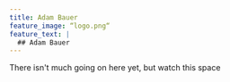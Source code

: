 ```yaml
---
title: Adam Bauer
feature_image: “logo.png“
feature_text: |
  ## Adam Bauer
---
```


There isn't much going on here yet, but watch this space
